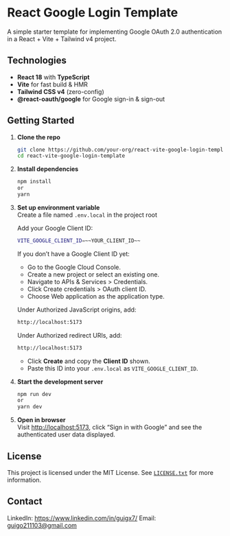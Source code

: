 
# React Google Login Template

A simple starter template for implementing Google OAuth 2.0 authentication in a React + Vite + Tailwind v4 project.

## Technologies

- **React 18** with **TypeScript**  
- **Vite** for fast build & HMR  
- **Tailwind CSS v4** (zero-config)  
- **@react-oauth/google** for Google sign-in & sign-out

## Getting Started

1. **Clone the repo**  
   ```bash
   git clone https://github.com/your-org/react-vite-google-login-template.git
   cd react-vite-google-login-template
   ```
2. **Install dependencies**  
   ```bash
   npm install
   or
   yarn
   ```
3. **Set up environment variable**  
   Create a file named `.env.local` in the project root
   
   Add your Google Client ID:
   ```bash
   VITE_GOOGLE_CLIENT_ID=~~YOUR_CLIENT_ID~~  
   ```
   If you don’t have a Google Client ID yet:
	- Go to the Google Cloud Console.
	- Create a new project or select an existing one.
	- Navigate to APIs & Services > Credentials.
	- Click Create credentials > OAuth client ID.
	- Choose Web application as the application type.
	
	Under Authorized JavaScript origins, add:
	```bash
   http://localhost:5173 
   ```
   Under Authorized redirect URIs, add:
	```bash
   http://localhost:5173 
   ```
	-  Click **Create** and copy the **Client ID** shown.
	- Paste this ID into your `.env.local` as `VITE_GOOGLE_CLIENT_ID`.
4. **Start the development server**  
   ```bash
   npm run dev
   or
   yarn dev
   ```
5. **Open in browser**  
Visit [http://localhost:5173](http://localhost:5173), click “Sign in with Google” and see the authenticated user data displayed.

## License
This project is licensed under the MIT License. See [`LICENSE.txt`](https://github.com/guigx7/react-google-auth-template/blob/main/LICENSE) for more information.

## Contact
LinkedIn: https://www.linkedin.com/in/guigx7/
Email: guigo211103@gmail.com

  
